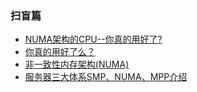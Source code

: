 ### 扫盲篇

* [NUMA架构的CPU--你真的用好了?](./NUMA架构的CPU--你真的用好了么？.md)
* [你真的用好了么？](./你真的用好了么？.md)
* [非一致性内存架构(NUMA)](./非一致性内存架构(NUMA).md)
* [服务器三大体系SMP、NUMA、MPP介绍](./服务器三大体系SMP、NUMA、MPP介绍.md)
